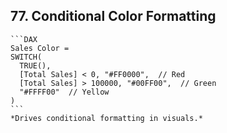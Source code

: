 ## 77. **Conditional Color Formatting**  
    ```DAX
    Sales Color = 
    SWITCH(
      TRUE(),
      [Total Sales] < 0, "#FF0000",  // Red
      [Total Sales] > 100000, "#00FF00",  // Green
      "#FFFF00"  // Yellow
    )
    ```
    *Drives conditional formatting in visuals.*

